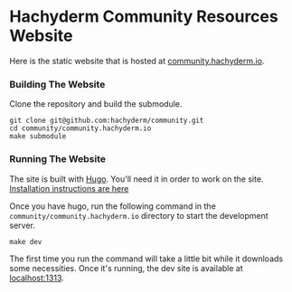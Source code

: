 # Hachyderm Community Resources Website

Here is the static website that is hosted at [community.hachyderm.io](https://community.hachyderm.io).

### Building The Website

Clone the repository and build the submodule.

```
git clone git@github.com:hachyderm/community.git
cd community/community.hachyderm.io
make submodule
```

### Running The Website

The site is built with [Hugo](https://gohugo.io/). You'll need it in order to work on the site. [Installation instructions are here](https://gohugo.io/installation/)

Once you have hugo, run the following command in the `community/community.hachyderm.io` directory to start the development server.

```
make dev
```

The first time you run the command will take a little bit while it downloads some necessities. Once it's running, the dev site is available at [localhost:1313](http://localhost:1313/).
